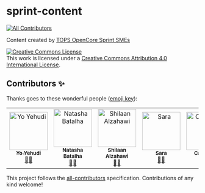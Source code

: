 # sprint-content
<!-- ALL-CONTRIBUTORS-BADGE:START - Do not remove or modify this section -->
[![All Contributors](https://img.shields.io/badge/all_contributors-7-orange.svg?style=flat-square)](#contributors-)
<!-- ALL-CONTRIBUTORS-BADGE:END -->

Content created by [TOPS OpenCore Sprint SMEs](https://github.com/nasa/Transform-to-Open-Science/blob/main/docs/Area2_Capacity_Sharing/OpenCore/OpenCore_leads.md#2022-tops-content-subject-matter-experts-smes) 


<a rel="license" href="http://creativecommons.org/licenses/by/4.0/"><img alt="Creative Commons License" style="border-width:0" src="https://i.creativecommons.org/l/by/4.0/88x31.png" /></a><br />This work is licensed under a <a rel="license" href="http://creativecommons.org/licenses/by/4.0/">Creative Commons Attribution 4.0 International License</a>.

## Contributors ✨

Thanks goes to these wonderful people ([emoji key](https://allcontributors.org/docs/en/emoji-key)):

<!-- ALL-CONTRIBUTORS-LIST:START - Do not remove or modify this section -->
<!-- prettier-ignore-start -->
<!-- markdownlint-disable -->
<table>
  <tbody>
    <tr>
      <td align="center"><a href="http://yo-yehudi.com"><img src="https://avatars.githubusercontent.com/u/9271438?v=4?s=100" width="100px;" alt="Yo Yehudi"/><br /><sub><b>Yo Yehudi</b></sub></a><br /><a href="#mentoring-yochannah" title="Mentoring">🧑‍🏫</a></td>
      <td align="center"><a href="http://natashabatalha.github.io"><img src="https://avatars.githubusercontent.com/u/6554465?v=4?s=100" width="100px;" alt="Natasha Batalha"/><br /><sub><b>Natasha Batalha</b></sub></a><br /><a href="#mentoring-natashabatalha" title="Mentoring">🧑‍🏫</a></td>
      <td align="center"><a href="https://shilaan.rbind.io"><img src="https://avatars.githubusercontent.com/u/61210785?v=4?s=100" width="100px;" alt="Shilaan Alzahawi"/><br /><sub><b>Shilaan Alzahawi</b></sub></a><br /><a href="#mentoring-shilaan" title="Mentoring">🧑‍🏫</a></td>
      <td align="center"><a href="https://github.com/selgebali"><img src="https://avatars.githubusercontent.com/u/23166543?v=4?s=100" width="100px;" alt="Sara"/><br /><sub><b>Sara</b></sub></a><br /><a href="#mentoring-selgebali" title="Mentoring">🧑‍🏫</a></td>
      <td align="center"><a href="https://github.com/camriddell"><img src="https://avatars.githubusercontent.com/u/96146940?v=4?s=100" width="100px;" alt="Cameron"/><br /><sub><b>Cameron</b></sub></a><br /><a href="#mentoring-camriddell" title="Mentoring">🧑‍🏫</a></td>
      <td align="center"><a href="http://talks.dutc.io"><img src="https://avatars.githubusercontent.com/u/3922744?v=4?s=100" width="100px;" alt="James Powell"/><br /><sub><b>James Powell</b></sub></a><br /><a href="#mentoring-dutc" title="Mentoring">🧑‍🏫</a></td>
      <td align="center"><a href="http://flavioazevedo.com/publications"><img src="https://avatars.githubusercontent.com/u/18330492?v=4?s=100" width="100px;" alt="Flavio Azevedo"/><br /><sub><b>Flavio Azevedo</b></sub></a><br /><a href="#content-flavioazevedo" title="Content">🖋</a></td>
    </tr>
  </tbody>
</table>

<!-- markdownlint-restore -->
<!-- prettier-ignore-end -->

<!-- ALL-CONTRIBUTORS-LIST:END -->

This project follows the [all-contributors](https://github.com/all-contributors/all-contributors) specification. Contributions of any kind welcome!
